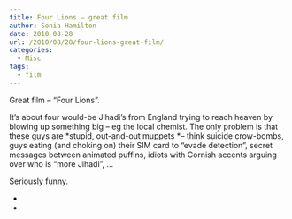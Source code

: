 ```yaml
---
title: Four Lions – great film
author: Sonia Hamilton
date: 2010-08-28
url: /2010/08/28/four-lions-great-film/
categories:
  - Misc
tags:
  - film
---
```

Great film &#8211; &#8220;Four Lions&#8221;.

<!--more-->

It&#8217;s about four would-be Jihadi&#8217;s from England trying to reach heaven by blowing up something big &#8211; eg the local chemist. The only problem is that these guys are *stupid, out-and-out muppets *&#8211; think suicide crow-bombs, guys eating (and choking on) their SIM card to &#8220;evade detection&#8221;, secret messages between animated puffins, idiots with Cornish accents arguing over who is &#8220;more Jihadi&#8221;, &#8230;

Seriously funny.

*  
*

